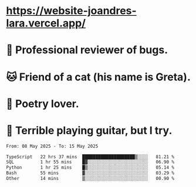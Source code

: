 # https://website-joandres-lara.vercel.app/
# 🐛 Professional reviewer of bugs.
# 🐱 Friend of a cat (his name is Greta).
# 📜 Poetry lover.
# 🎸 Terrible playing guitar, but I try.

<!--START_SECTION:waka-->

```txt
From: 08 May 2025 - To: 15 May 2025

TypeScript   22 hrs 37 mins  ████████████████████▒░░░░   81.21 %
SQL          1 hr 55 mins    █▓░░░░░░░░░░░░░░░░░░░░░░░   06.90 %
Python       1 hr 25 mins    █▒░░░░░░░░░░░░░░░░░░░░░░░   05.14 %
Bash         55 mins         ▓░░░░░░░░░░░░░░░░░░░░░░░░   03.29 %
Other        14 mins         ▒░░░░░░░░░░░░░░░░░░░░░░░░   00.90 %
```

<!--END_SECTION:waka-->
